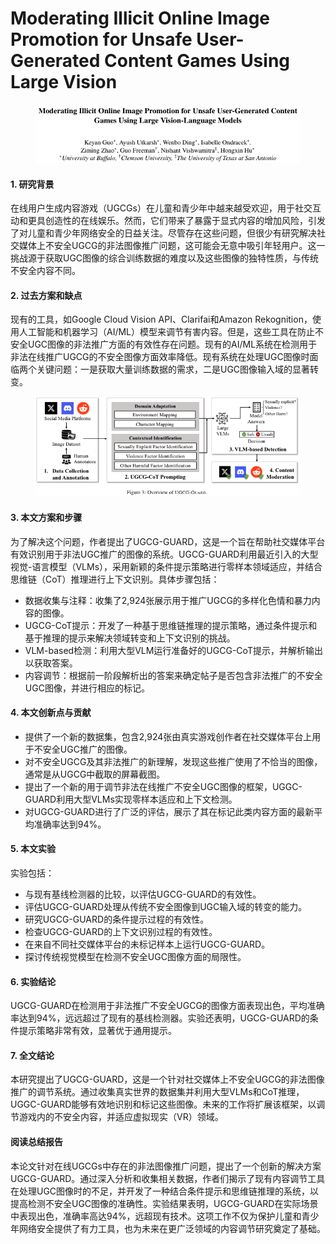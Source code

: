 # Moderating Illicit Online Image Promotion for Unsafe User-Generated Content Games Using Large Vision

<figure><img src="../.gitbook/assets/image (3) (1) (1).png" alt=""><figcaption></figcaption></figure>

#### 1. 研究背景

在线用户生成内容游戏（UGCGs）在儿童和青少年中越来越受欢迎，用于社交互动和更具创造性的在线娱乐。然而，它们带来了暴露于显式内容的增加风险，引发了对儿童和青少年网络安全的日益关注。尽管存在这些问题，但很少有研究解决社交媒体上不安全UGCG的非法图像推广问题，这可能会无意中吸引年轻用户。这一挑战源于获取UGC图像的综合训练数据的难度以及这些图像的独特性质，与传统不安全内容不同。

#### 2. 过去方案和缺点

现有的工具，如Google Cloud Vision API、Clarifai和Amazon Rekognition，使用人工智能和机器学习（AI/ML）模型来调节有害内容。但是，这些工具在防止不安全UGC图像的非法推广方面的有效性存在问题。现有的AI/ML系统在检测用于非法在线推广UGCG的不安全图像方面效率降低。现有系统在处理UGC图像时面临两个关键问题：一是获取大量训练数据的需求，二是UGC图像输入域的显著转变。

<figure><img src="../.gitbook/assets/image (4) (1) (1).png" alt=""><figcaption></figcaption></figure>

#### 3. 本文方案和步骤

为了解决这个问题，作者提出了UGCG-GUARD，这是一个旨在帮助社交媒体平台有效识别用于非法UGC推广的图像的系统。UGCG-GUARD利用最近引入的大型视觉-语言模型（VLMs），采用新颖的条件提示策略进行零样本领域适应，并结合思维链（CoT）推理进行上下文识别。具体步骤包括：

* 数据收集与注释：收集了2,924张展示用于推广UGCG的多样化色情和暴力内容的图像。
* UGCG-CoT提示：开发了一种基于思维链推理的提示策略，通过条件提示和基于推理的提示来解决领域转变和上下文识别的挑战。
* VLM-based检测：利用大型VLM运行准备好的UGCG-CoT提示，并解析输出以获取答案。
* 内容调节：根据前一阶段解析出的答案来确定帖子是否包含非法推广的不安全UGC图像，并进行相应的标记。

#### 4. 本文创新点与贡献

* 提供了一个新的数据集，包含2,924张由真实游戏创作者在社交媒体平台上用于不安全UGC推广的图像。
* 对不安全UGCG及其非法推广的新理解，发现这些推广使用了不恰当的图像，通常是从UGCG中截取的屏幕截图。
* 提出了一个新的用于调节非法在线推广不安全UGC图像的框架，UGGC-GUARD利用大型VLMs实现零样本适应和上下文检测。
* 对UGCG-GUARD进行了广泛的评估，展示了其在标记此类内容方面的最新平均准确率达到94%。

#### 5. 本文实验

实验包括：

* 与现有基线检测器的比较，以评估UGCG-GUARD的有效性。
* 评估UGCG-GUARD处理从传统不安全图像到UGC输入域的转变的能力。
* 研究UGCG-GUARD的条件提示过程的有效性。
* 检查UGCG-GUARD的上下文识别过程的有效性。
* 在来自不同社交媒体平台的未标记样本上运行UGCG-GUARD。
* 探讨传统视觉模型在检测不安全UGC图像方面的局限性。

#### 6. 实验结论

UGCG-GUARD在检测用于非法推广不安全UGCG的图像方面表现出色，平均准确率达到94%，远远超过了现有的基线检测器。实验还表明，UGCG-GUARD的条件提示策略非常有效，显著优于通用提示。

#### 7. 全文结论

本研究提出了UGCG-GUARD，这是一个针对社交媒体上不安全UGCG的非法图像推广的调节系统。通过收集真实世界的数据集并利用大型VLMs和CoT推理，UGGC-GUARD能够有效地识别和标记这些图像。未来的工作将扩展该框架，以调节游戏内的不安全内容，并适应虚拟现实（VR）领域。

#### 阅读总结报告

本论文针对在线UGCGs中存在的非法图像推广问题，提出了一个创新的解决方案UGCG-GUARD。通过深入分析和收集相关数据，作者们揭示了现有内容调节工具在处理UGC图像时的不足，并开发了一种结合条件提示和思维链推理的系统，以提高检测不安全UGC图像的准确性。实验结果表明，UGCG-GUARD在实际场景中表现出色，准确率高达94%，远超现有技术。这项工作不仅为保护儿童和青少年网络安全提供了有力工具，也为未来在更广泛领域的内容调节研究奠定了基础。
